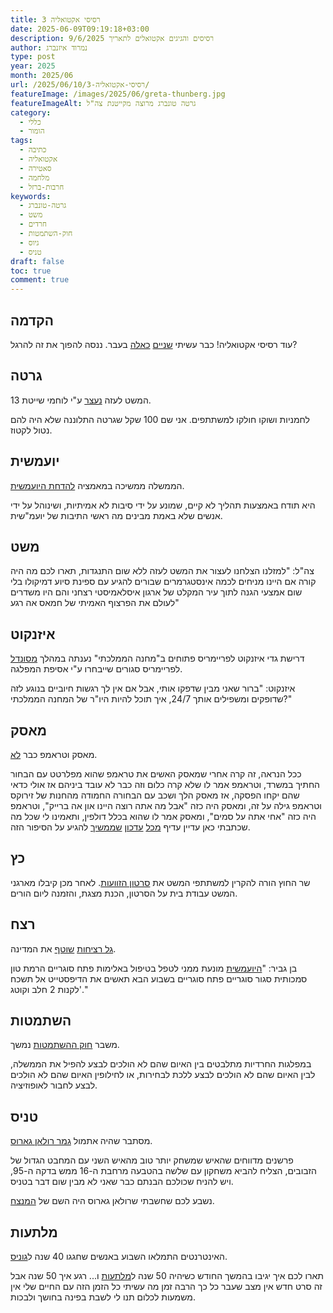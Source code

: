 ```yaml
---
title: רסיסי אקטואליה 3
date: 2025-06-09T09:19:18+03:00
description: רסיסים והגיגים אקטואלים לתאריך 9/6/2025
author: נמרוד איזנברג
type: post
year: 2025
month: 2025/06
url: /2025/06/10/רסיסי-אקטואליה-3/
featureImage: /images/2025/06/greta-thunberg.jpg
featureImageAlt: גרטה טונברג מרוצה מקייטנת צה"ל
category:
  - כללי
  - הומור
tags:
  - כתיבה
  - אקטואליה
  - סאטירה
  - מלחמה
  - חרבות-ברזל
keywords:
  - גרטה-טונברג
  - משט
  - חרדים
  - חוק-השתמטות
  - גיוס
  - טניס
draft: false
toc: true
comment: true
---
```

## הקדמה
עוד רסיסי אקטואליה! כבר עשיתי [שניים](2024-03-31-רסיסים.md) [כאלה](2024-03-26-רסיסים.md) בעבר. ננסה להפוך את זה להרגל?
## גרטה
המשט לעזה [נעצר](https://www.ynet.co.il/news/article/hys411pqqel) ע"י לוחמי שייטת 13.

לחמניות ושוקו חולקו למשתתפים. אני שם 100 שקל שגרטה התלוננה שלא היה להם נטול לקטוז.
## יועמשית
הממשלה ממשיכה במאמציה [להדחת היועמשית](https://www.globes.co.il/news/article.aspx?did=1001503889).

היא תודח באמצעות תהליך לא קיים, שמונע על ידי סיבות לא אמיתיות, ושינוהל על ידי אנשים שלא באמת מבינים מה ראשי התיבות של יועמ"שית.
## משט
צה"ל: "למזלנו הצלחנו לעצור את המשט לעזה ללא שום התנגדות, תארו לכם מה היה קורה אם היינו מניחים לכמה אינסטגרמרים שבורים להגיע עם ספינת סיוע דמיקולו בלי שום אמצעי הגנה לתוך עיר המקלט של ארגון איסלאמיסטי רצחני והם היו משדרים לעולם את הפרצוף האמיתי של חמאס אה רגע"
## איזנקוט
דרישת גדי איזנקוט לפריימריס פתוחים ב"מחנה הממלכתי" נענתה במהלך [מסונדל](https://www.haaretz.co.il/news/politi/2025-06-08/ty-article/.premium/00000197-50a1-d906-add7-d8f311f40000) לפריימריס סגורים שייבחרו ע"י אסיפת המפלגה.

איזנקוט: "ברור שאני מבין שדפקו אותי, אבל אם אין לך רגשות חיוביים בנוגע לזה שדופקים ומשפילים אותך 24/7, איך תוכל להיות היו"ר של המחנה הממלכתי?"
## מאסק
מאסק וטראמפ כבר [לא](https://www.maariv.co.il/economy/international/article-1202951).

ככל הנראה, זה קרה אחרי שמאסק האשים את טראמפ שהוא מפלרטט עם הבחור החתיך במשרד, וטראמפ אמר לו שלא קרה כלום וזה כבר לא עובד ביניהם אז אולי כדאי שהם יקחו הפסקה, אז מאסק הלך ושכב עם הבחורה החמודה מהחנות של זירוקס וטראמפ גילה על זה, ומאסק היה כזה "אבל מה אתה רוצה היינו און אה ברייק", וטראמפ היה כזה "אחי אתה על סמים", ומאסק אמר לו שהוא בכלל דולפין, ותאמינו לי שכל מה שכתבתי כאן עדיין עדיף [מכל](https://www.israelhayom.co.il/news/world-news/usa/article/18126875) [עדכון](https://www.ynet.co.il/news/article/ry35k00z7xl) [שממשיך](https://www.themarker.com/wallstreet/2025-05-30/ty-article/.premium/00000197-228b-d97f-afb7-668fec950000) להגיע על הסיפור הזה.
## כץ
שר החוץ הורה להקרין למשתתפי המשט את [סרטון הזוועות](https://www.haaretz.co.il/news/politics/2025-06-09/ty-article/.premium/00000197-5209-debf-a39f-769d56b00000). לאחר מכן קיבלו מארגני המשט עבודת בית על הסרטון, הכנת מצגת, והזמנה ליום הורים.
## רצח
[גל רציחות](https://www.ynet.co.il/news/article/b1baon77gg#autoplay) [שוטף](https://www.ynet.co.il/news/article/skuxaxnmxg) את המדינה.

בן גביר: "[היועמשית](https://www.ynet.co.il/news/article/ryp4blnmgg#autoplay) מונעת ממני לטפל בטיפול באלימות פתח סוגריים הרמת טון סמכותית סגור סוגריים פתח סוגריים בשבוע הבא תאשים את הדיפסטייט אל תשכח לקנות 2 חלב וקוטג'."
## השתמטות
משבר [חוק ההשתמטות](https://www.haaretz.co.il/news/politi/2025-06-04/ty-article/.premium/00000197-3b17-da41-a9f7-3f97d24f0000) נמשך.

במפלגות החרדיות מתלבטים בין האיום שהם לא הולכים לבצע להפיל את הממשלה, לבין האיום שהם לא הולכים לבצע ללכת לבחירות, או לחילופין האיום שהם לא הולכים לבצע לחבור לאופוזיציה.
## טניס
מסתבר שהיה אתמול [גמר רולאן גארוס](https://www.ynet.co.il/sport/article/r1k00qdx7ge).

פרשנים מדווחים שהאיש שמשחק יותר טוב מהאיש השני עם המחבט הגדול של הזבובים, הצליח להביא משחקון עם שלשה בהטבעה מרחבת ה-16 ממש בדקה ה-95, ויש להניח שכולכם הבנתם כבר שאני לא מבין שום דבר בטניס.

נשבע לכם שחשבתי שרולאן גארוס היה השם של [המנצח](https://www.ynet.co.il/sport/article/byguqu7qgg).
## מלתעות
האינטרנטים התמלאו השבוע באנשים שחגגו 40 שנה ל[גוניס](https://www.imdb.com/title/tt0089218/).

תארו לכם איך יגיבו בהמשך החודש כשיהיה 50 שנה ל[מלתעות](https://www.imdb.com/title/tt0073195/) ו... רגע איך 50 שנה אבל זה סרט חדש אין מצב שעבר כל כך הרבה זמן מה עשיתי כל הזמן הזה עם החיים שלי אין משמעות לכלום תנו לי לשבת בפינה בחושך ולבכות.